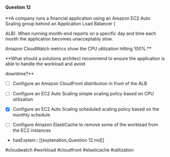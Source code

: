 #### Question  12


**A company runs a financial application using an Amazon EC2 Auto Scaling group behind an Application Load Balancer (

ALB). When running month-end reports on a specific day and time each month the application becomes unacceptably slow.

Amazon CloudWatch metrics show the CPU utilization hitting 100%.**


**What should a solutions architect recommend to ensure the application is able to handle the workload and avoid

downtime?**


- [ ] Configure an Amazon CloudFront distribution in front of the ALB


- [ ] Configure an EC2 Auto Scaling simple scaling policy based on CPU utilization


- [x] Configure an EC2 Auto Scaling scheduled scaling policy based on the monthly schedule


- [ ] Configure Amazon ElastiCache to remove some of the workload from the EC2 instances



- hasExplain:: [[explanation_Question  12.md]]

#cloudwatch #workload #cloudfront #elasticache #utilization 